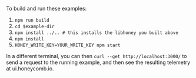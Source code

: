 To build and run these examples:

1. `npm run build`
1. `cd $example-dir`
1. `npm install ../.. # this installs the libhoney you built above`
1. `npm install`
1. `HONEY_WRITE_KEY=YOUR_WRITE_KEY npm start`

In a different terminal, you can then `curl --get http://localhost:3000/` to send a request to the running example,
and then see the resulting telemetry at ui.honeycomb.io.

